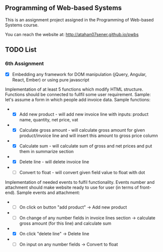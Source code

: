 ## Programming of Web-based Systems

This is an assignment project assigned in the Programming of Web-based Systems course.

You can reach the website at: http://atahan07sener.github.io/pwbs

## TODO List

### 6th Assignment

- [x] Embedding any framework for DOM manipulation (jQuery, Angular, React, Ember) or using pure javascript

Implementation of at least 5 functions which modify HTML structure. Functions should be connected to fullfil some user requirement. Sample: let's assume a form in which people add invoice data. Sample functions:

- - [x] Add new product - will add new invoice line with inputs: product name, quantity, net price, vat
- - [x] Calculate gross amount - will calculate gross amount for given product/invoice line and will insert this amount to gross price column
- - [x] Calculate sum - will calculate sum of gross and net prices and put them in summarize section
- - [x] Delete line - will delete invoice line
- - [ ] Convert to float - will convert given field value to float with dot

Implementation of needed events to fulfil functionality. Events number and attachment should make website ready to use for user (in terms of front-end). Sample events and attachment:
- - [ ] On click on button "add product" -> Add new product
- - [ ] On change of any number fields in invoice lines section -> calculate gross amount (for this line) and calculate sum
- - [x] On click "delete line" -> Delete line
- - [ ] On input on any number fields -> Convert to float